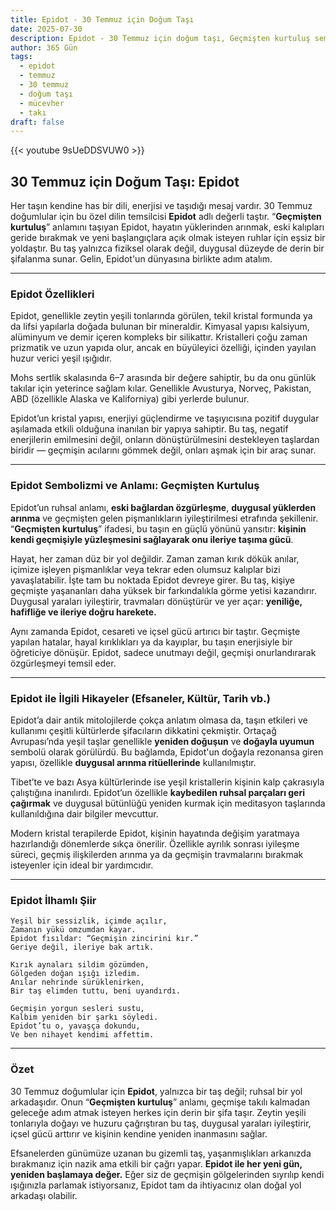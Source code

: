 ```yaml
---
title: Epidot - 30 Temmuz için Doğum Taşı
date: 2025-07-30
description: Epidot - 30 Temmuz için doğum taşı, Geçmişten kurtuluş sembolü. Bu özel taşın derin anlamını öğrenin.
author: 365 Gün
tags:
  - epidot
  - temmuz
  - 30 temmuz
  - doğum taşı
  - mücevher
  - takı
draft: false
---
```


{{< youtube 9sUeDDSVUW0 >}}

## 30 Temmuz için Doğum Taşı: Epidot

Her taşın kendine has bir dili, enerjisi ve taşıdığı mesaj vardır. 30 Temmuz doğumlular için bu özel dilin temsilcisi **Epidot** adlı değerli taştır. “**Geçmişten kurtuluş**” anlamını taşıyan Epidot, hayatın yüklerinden arınmak, eski kalıpları geride bırakmak ve yeni başlangıçlara açık olmak isteyen ruhlar için eşsiz bir yoldaştır. Bu taş yalnızca fiziksel olarak değil, duygusal düzeyde de derin bir şifalanma sunar. Gelin, Epidot'un dünyasına birlikte adım atalım.

---

### Epidot Özellikleri

Epidot, genellikle zeytin yeşili tonlarında görülen, tekil kristal formunda ya da lifsi yapılarla doğada bulunan bir mineraldir. Kimyasal yapısı kalsiyum, alüminyum ve demir içeren kompleks bir silikattır. Kristalleri çoğu zaman prizmatik ve uzun yapıda olur, ancak en büyüleyici özelliği, içinden yayılan huzur verici yeşil ışığıdır.

Mohs sertlik skalasında 6–7 arasında bir değere sahiptir, bu da onu günlük takılar için yeterince sağlam kılar. Genellikle Avusturya, Norveç, Pakistan, ABD (özellikle Alaska ve Kaliforniya) gibi yerlerde bulunur.

Epidot’un kristal yapısı, enerjiyi güçlendirme ve taşıyıcısına pozitif duygular aşılamada etkili olduğuna inanılan bir yapıya sahiptir. Bu taş, negatif enerjilerin emilmesini değil, onların dönüştürülmesini destekleyen taşlardan biridir — geçmişin acılarını gömmek değil, onları aşmak için bir araç sunar.

---

### Epidot Sembolizmi ve Anlamı: Geçmişten Kurtuluş

Epidot’un ruhsal anlamı, **eski bağlardan özgürleşme**, **duygusal yüklerden arınma** ve geçmişten gelen pişmanlıkların iyileştirilmesi etrafında şekillenir. “**Geçmişten kurtuluş**” ifadesi, bu taşın en güçlü yönünü yansıtır: **kişinin kendi geçmişiyle yüzleşmesini sağlayarak onu ileriye taşıma gücü**.

Hayat, her zaman düz bir yol değildir. Zaman zaman kırık dökük anılar, içimize işleyen pişmanlıklar veya tekrar eden olumsuz kalıplar bizi yavaşlatabilir. İşte tam bu noktada Epidot devreye girer. Bu taş, kişiye geçmişte yaşananları daha yüksek bir farkındalıkla görme yetisi kazandırır. Duygusal yaraları iyileştirir, travmaları dönüştürür ve yer açar: **yeniliğe, hafifliğe ve ileriye doğru harekete.**

Aynı zamanda Epidot, cesareti ve içsel gücü artırıcı bir taştır. Geçmişte yapılan hatalar, hayal kırıklıkları ya da kayıplar, bu taşın enerjisiyle bir öğreticiye dönüşür. Epidot, sadece unutmayı değil, geçmişi onurlandırarak özgürleşmeyi temsil eder.

---

### Epidot ile İlgili Hikayeler (Efsaneler, Kültür, Tarih vb.)

Epidot’a dair antik mitolojilerde çokça anlatım olmasa da, taşın etkileri ve kullanımı çeşitli kültürlerde şifacıların dikkatini çekmiştir. Ortaçağ Avrupası’nda yeşil taşlar genellikle **yeniden doğuşun** ve **doğayla uyumun** sembolü olarak görülürdü. Bu bağlamda, Epidot'un doğayla rezonansa giren yapısı, özellikle **duygusal arınma ritüellerinde** kullanılmıştır.

Tibet’te ve bazı Asya kültürlerinde ise yeşil kristallerin kişinin kalp çakrasıyla çalıştığına inanılırdı. Epidot’un özellikle **kaybedilen ruhsal parçaları geri çağırmak** ve duygusal bütünlüğü yeniden kurmak için meditasyon taşlarında kullanıldığına dair bilgiler mevcuttur.

Modern kristal terapilerde Epidot, kişinin hayatında değişim yaratmaya hazırlandığı dönemlerde sıkça önerilir. Özellikle ayrılık sonrası iyileşme süreci, geçmiş ilişkilerden arınma ya da geçmişin travmalarını bırakmak isteyenler için ideal bir yardımcıdır.

---

### Epidot İlhamlı Şiir

```
Yeşil bir sessizlik, içimde açılır,  
Zamanın yükü omzumdan kayar.  
Epidot fısıldar: “Geçmişin zincirini kır.”  
Geriye değil, ileriye bak artık.

Kırık aynaları sildim gözümden,  
Gölgeden doğan ışığı izledim.  
Anılar nehrinde sürüklenirken,  
Bir taş elimden tuttu, beni uyandırdı.

Geçmişin yorgun sesleri sustu,  
Kalbim yeniden bir şarkı söyledi.  
Epidot’tu o, yavaşça dokundu,  
Ve ben nihayet kendimi affettim.
```

---

### Özet

30 Temmuz doğumlular için **Epidot**, yalnızca bir taş değil; ruhsal bir yol arkadaşıdır. Onun “**Geçmişten kurtuluş**” anlamı, geçmişe takılı kalmadan geleceğe adım atmak isteyen herkes için derin bir şifa taşır. Zeytin yeşili tonlarıyla doğayı ve huzuru çağrıştıran bu taş, duygusal yaraları iyileştirir, içsel gücü arttırır ve kişinin kendine yeniden inanmasını sağlar.

Efsanelerden günümüze uzanan bu gizemli taş, yaşanmışlıkları arkanızda bırakmanız için nazik ama etkili bir çağrı yapar. **Epidot ile her yeni gün, yeniden başlamaya değer.** Eğer siz de geçmişin gölgelerinden sıyrılıp kendi ışığınızla parlamak istiyorsanız, Epidot tam da ihtiyacınız olan doğal yol arkadaşı olabilir.